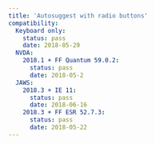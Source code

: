 ```yaml
---
title: 'Autosuggest with radio buttons'
compatibility:
  Keyboard only:
    status: pass
    date: 2018-05-29
  NVDA:
    2018.1 + FF Quantum 59.0.2:
      status: pass
      date: 2018-05-2
  JAWS:
    2018.3 + IE 11:
      status: pass
      date: 2018-06-16
    2018.3 + FF ESR 52.7.3:
      status: pass
      date: 2018-05-22
---
```

